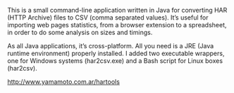 This is a small command-line application written in Java for converting HAR (HTTP Archive) files to CSV (comma separated values). It’s useful for importing web pages statistics, from a browser extension to a spreadsheet, in order to do some analysis on sizes and timings.

As all Java applications, it’s cross-platform. All you need is a JRE (Java runtime environment) properly installed. I added two executable wrappers, one for Windows systems (har2csv.exe) and a Bash script for Linux boxes (har2csv).

http://www.yamamoto.com.ar/hartools

